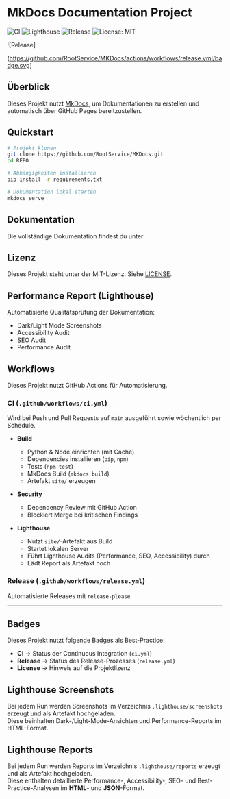 # MkDocs Documentation Project

![CI](https://github.com/RootService/MKDocs/actions/workflows/ci.yml/badge.svg)
![Lighthouse](https://github.com/RootService/MKDocs/actions/workflows/ci.yml/badge.svg?event=push)
![Release](https://github.com/RootService/MKDocs/actions/workflows/release.yml/badge.svg)
![License: MIT](https://img.shields.io/badge/License-MIT-blue.svg)



![Release]

(https://github.com/RootService/MKDocs/actions/workflows/release.yml/badge.svg)

## Überblick
Dieses Projekt nutzt [MkDocs](https://www.mkdocs.org/), um Dokumentationen zu erstellen und automatisch über GitHub Pages bereitzustellen.

## Quickstart
```bash
# Projekt klonen
git clone https://github.com/RootService/MKDocs.git
cd REPO

# Abhängigkeiten installieren
pip install -r requirements.txt

# Dokumentation lokal starten
mkdocs serve

```

## Dokumentation
Die vollständige Dokumentation findest du unter:  

## Lizenz
Dieses Projekt steht unter der MIT-Lizenz. Siehe [LICENSE](LICENSE).

## Performance Report (Lighthouse)

Automatisierte Qualitätsprüfung der Dokumentation:

- Dark/Light Mode Screenshots
- Accessibility Audit
- SEO Audit
- Performance Audit


## Workflows

Dieses Projekt nutzt GitHub Actions für Automatisierung.

### CI (`.github/workflows/ci.yml`)
Wird bei Push und Pull Requests auf `main` ausgeführt sowie wöchentlich per Schedule.

- **Build**  
  - Python & Node einrichten (mit Cache)
  - Dependencies installieren (`pip`, `npm`)
  - Tests (`npm test`)
  - MkDocs Build (`mkdocs build`)
  - Artefakt `site/` erzeugen

- **Security**  
  - Dependency Review mit GitHub Action
  - Blockiert Merge bei kritischen Findings

- **Lighthouse**  
  - Nutzt `site/`-Artefakt aus Build
  - Startet lokalen Server
  - Führt Lighthouse Audits (Performance, SEO, Accessibility) durch
  - Lädt Report als Artefakt hoch

### Release (`.github/workflows/release.yml`)
Automatisierte Releases mit `release-please`.

---

## Badges

Dieses Projekt nutzt folgende Badges als Best-Practice:

- **CI** → Status der Continuous Integration (`ci.yml`)
- **Release** → Status des Release-Prozesses (`release.yml`)
- **License** → Hinweis auf die Projektlizenz


## Lighthouse Screenshots

Bei jedem Run werden Screenshots im Verzeichnis `.lighthouse/screenshots` erzeugt und als Artefakt hochgeladen.  
Diese beinhalten Dark-/Light-Mode-Ansichten und Performance-Reports im HTML-Format.


## Lighthouse Reports

Bei jedem Run werden Reports im Verzeichnis `.lighthouse/reports` erzeugt und als Artefakt hochgeladen.  
Diese enthalten detaillierte Performance-, Accessibility-, SEO- und Best-Practice-Analysen im **HTML**- und **JSON**-Format.

